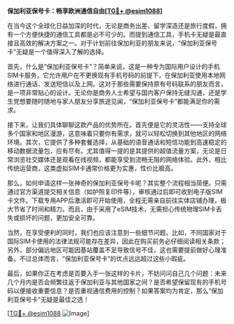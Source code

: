 **保加利亚保号卡：畅享欧洲通信自由[[TG💪+ @esim1088](https://t.me/s/esim1088)]**

在当今这个全球化日益加深的时代，无论是商务出差、留学深造还是旅行度假，拥有一个方便快捷的通信工具都是必不可少的。而提到通信工具，手机卡无疑是最直接且高效的解决方案之一。对于计划前往保加利亚的朋友来说，“保加利亚保号卡”无疑是一个值得深入了解的选择。

首先，什么是“保加利亚保号卡”？简单来说，这是一种专为国际用户设计的手机SIM卡服务，它允许用户在不更换现有手机号码的前提下，在保加利亚使用本地网络进行通话、发送短信以及上网。这对于那些需要保持原有号码联系的朋友而言，是一项非常贴心的设计。无论你是商务人士希望与国内客户保持无缝沟通，还是学生党想要随时随地与家人朋友分享旅途见闻，“保加利亚保号卡”都能满足你的需求。

接下来，让我们具体聊聊这款产品的优势所在。首先便是它的灵活性——支持全球多个国家和地区漫游，这意味着只要你有需求，就可以轻松切换到其他地区的网络环境。其次，它提供了多种套餐选择，从基础的语音通话和短信功能到高速稳定的移动数据流量包，应有尽有。尤其值得一提的是其提供的超值流量方案，无论是日常浏览社交媒体还是观看在线视频，都能享受到流畅无阻的网络体验。此外，相比传统运营商，这类虚拟SIM卡通常价格更为实惠，性价比极高。

那么，如何申请这样一张神奇的保加利亚保号卡呢？其实整个流程相当简便。只需通过官方渠道提交相关信息（如护照复印件等），审核通过后即可收到电子版SIM卡文件。下载专用APP后激活即可开始使用，全程无需亲自前往实体店铺办理，极大节省了时间和精力。而且，由于采用了eSIM技术，无需担心传统物理SIM卡丢失或损坏的问题，更加安全可靠。

当然，在享受便利的同时，我们也应该注意到一些细节问题。比如，不同国家对于国际SIM卡使用的法律法规可能存在差异，因此在购买前务必仔细阅读相关条款；另外，部分偏远地区可能因基站覆盖不足导致信号不佳，这也需要提前做好心理准备。不过总体而言，“保加利亚保号卡”的优点远远超过这些小瑕疵。

最后，如果你正在考虑是否要入手一张这样的卡片，不妨问问自己几个问题：未来几个月内是否会频繁往返于保加利亚与其他国家之间？是否希望保留现有的手机号码以便接收重要信息？是否重视通信费用的控制？如果答案均为肯定，那么“保加利亚保号卡”无疑是最佳之选！

[[TG💪+ @esim1088](https://t.me/s/esim1088) ![Image](https://i.postimg.cc/4NQfJmqS/Snipaste-2025-05-13-00-14-12.png)]